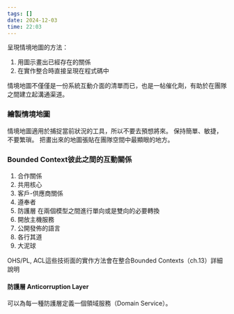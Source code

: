 ```yaml
---
tags: []
date: 2024-12-03
time: 22:03
---
```

呈現情境地圖的方法：
1. 用圖示畫出已經存在的關係
2. 在實作整合時直接呈現在程式碼中

情境地圖不僅僅是一份系統互動介面的清單而已，也是一帖催化劑，有助於在團隊之間建立起溝通渠道。

### 繪製情境地圖
情境地圖適用於捕捉當前狀況的工具，所以不要去預想將來。
保持簡單、敏捷，不要繁瑣。
把畫出來的地圖張貼在團隊空間中最顯眼的地方。

### Bounded Context彼此之間的互動關係
1. 合作關係
2. 共用核心
3. 客戶-供應商關係
4. 遵奉者
5. 防護層
	在兩個模型之間進行單向或是雙向的必要轉換
6. 開放主機服務
7. 公開發佈的語言
8. 各行其道
9. 大泥球


OHS/PL, ACL這些技術面的實作方法會在整合Bounded Contexts（ch.13）詳細說明

#### 防護層 Anticorruption Layer
可以為每一種防護層定義一個領域服務（Domain Service）。